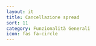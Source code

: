 ```yaml
---
layout: it
title: Cancellazione spread
sort: 11
category: Funzionalità Generali
icon: fas fa-circle
---
```

<p class="message">
    
</p>